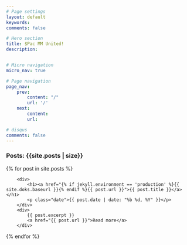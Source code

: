 ```yaml
---
# Page settings
layout: default
keywords:
comments: false

# Hero section
title: $Pac MM United!
description: 


# Micro navigation
micro_nav: true

# Page navigation
page_nav:
    prev:
        content: "/"
        url: '/'
    next:
        content:
        url: 

# disqus
comments: false
---
```

<div class="content"> 

<h3>Posts: {{site.posts | size}}</h3>

{% for post in site.posts %}

		<div>
			<h1><a href="{% if jekyll.environment == 'production' %}{{ site.doks.baseurl }}{% endif %}{{ post.url }}">{{ post.title }}</a></h1>
			<p class="date">{{ post.date | date: "%b %d, %Y" }}</p>
		</div>
		<div>
            {{ post.excerpt }}
            <a href="{{ post.url }}">Read more</a>	
        </div>

	
{% endfor %}
</div>